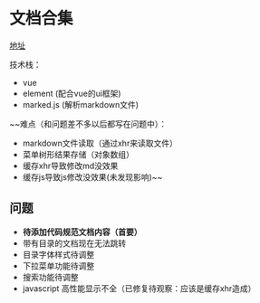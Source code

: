# 文档合集

[地址](https://archergrey.github.io/document/)

技术栈：
- vue
- element (配合vue的ui框架)
- marked.js (解析markdown文件)

~~难点（和问题差不多以后都写在问题中）：
- markdown文件读取（通过xhr来读取文件）
- 菜单树形结果存储（对象数组）
- 缓存xhr导致修改md没效果
- 缓存js导致js修改没效果(未发现影响)~~




## 问题
- **待添加代码规范文档内容（首要）**
- 带有目录的文档现在无法跳转
- 目录字体样式待调整
- 下拉菜单功能待调整
- 搜索功能待调整
- javascript 高性能显示不全（已修复待观察：应该是缓存xhr造成）
